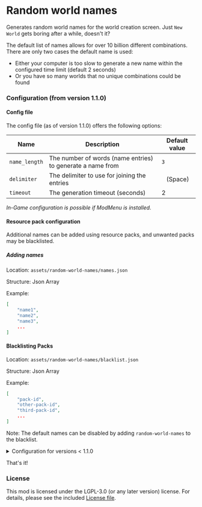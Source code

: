# Random world names

Generates random world names for the world creation screen. Just `New World` gets boring after a while, doesn't it?

The default list of names allows for over 10 billion different combinations.
There are only two cases the default name is used:
- Either your computer is too slow to generate a new name within the configured time limit (default 2 seconds)
- Or you have so many worlds that no unique combinations could be found

### Configuration (from version 1.1.0)

#### Config file

The config file (as of version 1.1.0) offers the following options:

| Name          | Description                                                | Default value |
|---------------|------------------------------------------------------------|---------------|
| `name_length` | The number of words (name entries) to generate a name from | `3`           |
| `delimiter`   | The delimiter to use for joining the entries               | ` ` (Space)   |
| `timeout`     | The generation timeout (seconds)                           | 2             |

*In-Game configuration is possible if ModMenu is installed.*

#### Resource pack configuration 

Additional names can be added using resource packs, and unwanted packs may be blacklisted.

##### Adding names

Location: `assets/random-world-names/names.json`

Structure: Json Array

Example:
```json
[
    "name1",
    "name2",
    "name3",
    ...
]
```

#### Blacklisting Packs

Location: `assets/random-world-names/blacklist.json`

Structure: Json Array

Example:
```json
[
    "pack-id",
    "other-pack-id",
    "third-pack-id",
    ...
]
```

Note: The default names can be disabled by adding `random-world-names` to the blacklist. 

<details>

<summary>Configuration for versions < 1.1.0 </summary>

Versions below 1.1.0 only contain the functionality to add names using the `names.json` file.

</details>

That's it!


### License

This mod is licensed under the LGPL-3.0 (or any later version) license.
For details, please see the included [License file](https://github.com/moehreag/random-world-names/blob/main/LICENSE).
